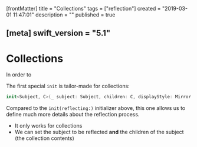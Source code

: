 [frontMatter]
title = "Collections"
tags = ["reflection"]
created = "2019-03-01 11:47:01"
description = ""
published = true

[meta]
swift_version = "5.1"
---

# Collections

In order to 

The first special `init` is tailor-made for collections:

``` Swift
init<Subject, C>(_ subject: Subject, children: C, displayStyle: Mirror.DisplayStyle? = nil, ancestorRepresentation: Mirror.AncestorRepresentation = .generated) where C : Collection, C.Element == Mirror.Child
```

Compared to the `init(reflecting:)` initializer above, this one allows
us to define much more details about the reflection process.

-   It only works for collections
-   We can set the subject to be reflected **and** the children of the
    subject (the collection contents)
